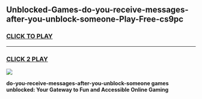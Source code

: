 
## Unblocked-Games-do-you-receive-messages-after-you-unblock-someone-Play-Free-cs9pc
<h3>
<a href="https://premium76.site?title=do-you-receive-messages-after-you-unblock-someone&ref=21A">CLICK TO PLAY</a></h3>
<hr>

<h3>
<a href="https://premium76.site?title=do-you-receive-messages-after-you-unblock-someone&ref=21A">CLICK 2 PLAY</a>
  
</h3>

<a href="https://premium76.site?title=do-you-receive-messages-after-you-unblock-someone&ref=21A"><img src="https://clearcache.store/games.png"></a>


**do-you-receive-messages-after-you-unblock-someone games unblocked: Your Gateway to Fun and Accessible Online Gaming**
